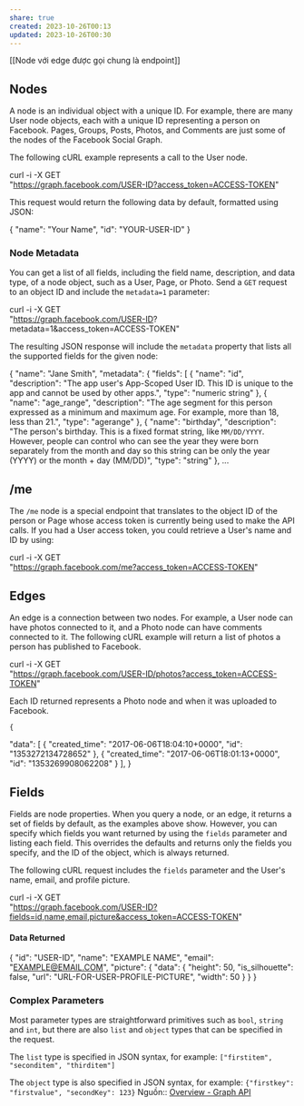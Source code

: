 ```yaml
---
share: true
created: 2023-10-26T00:13
updated: 2023-10-26T00:30
---
```

[[Node với edge được gọi chung là endpoint]]
## Nodes

A node is an individual object with a unique ID. For example, there are many User node objects, each with a unique ID representing a person on Facebook. Pages, Groups, Posts, Photos, and Comments are just some of the nodes of the Facebook Social Graph.

The following cURL example represents a call to the User node.

curl -i -X GET \
  "https://graph.facebook.com/USER-ID?access_token=ACCESS-TOKEN"

This request would return the following data by default, formatted using JSON:

{
  "name": "Your Name",
  "id": "YOUR-USER-ID"
}

### Node Metadata

You can get a list of all fields, including the field name, description, and data type, of a node object, such as a User, Page, or Photo. Send a `GET` request to an object ID and include the `metadata=1` parameter:

curl -i -X GET \
  "https://graph.facebook.com/USER-ID?
    metadata=1&access_token=ACCESS-TOKEN"

The resulting JSON response will include the `metadata` property that lists all the supported fields for the given node:

{
  "name": "Jane Smith",
  "metadata": {
    "fields": [
      {
        "name": "id",
        "description": "The app user's App-Scoped User ID. This ID is unique to the app and cannot be used by other apps.",
        "type": "numeric string"
      },
      {
        "name": "age_range",
        "description": "The age segment for this person expressed as a minimum and maximum age. For example, more than 18, less than 21.",
        "type": "agerange"
      },
      {
        "name": "birthday",
        "description": "The person's birthday.  This is a fixed format string, like `MM/DD/YYYY`.  However, people can control who can see the year they were born separately from the month and day so this string can be only the year (YYYY) or the month + day (MM/DD)",
        "type": "string"
      },
...

[](https://developers.facebook.com/docs/graph-api/overview#)

## /me

The `/me` node is a special endpoint that translates to the object ID of the person or Page whose access token is currently being used to make the API calls. If you had a User access token, you could retrieve a User's name and ID by using:

curl -i -X GET \
  "https://graph.facebook.com/me?access_token=ACCESS-TOKEN"

[](https://developers.facebook.com/docs/graph-api/overview#)

## Edges

An edge is a connection between two nodes. For example, a User node can have photos connected to it, and a Photo node can have comments connected to it. The following cURL example will return a list of photos a person has published to Facebook.

curl -i -X GET \
  "https://graph.facebook.com/USER-ID/photos?access_token=ACCESS-TOKEN"

Each ID returned represents a Photo node and when it was uploaded to Facebook.

    {
  "data": [
    {
      "created_time": "2017-06-06T18:04:10+0000",
      "id": "1353272134728652"
    },
    {
      "created_time": "2017-06-06T18:01:13+0000",
      "id": "1353269908062208"
    }
  ],
}

[](https://developers.facebook.com/docs/graph-api/overview#)

## Fields

Fields are node properties. When you query a node, or an edge, it returns a set of fields by default, as the examples above show. However, you can specify which fields you want returned by using the `fields` parameter and listing each field. This overrides the defaults and returns only the fields you specify, and the ID of the object, which is always returned.

The following cURL request includes the `fields` parameter and the User's name, email, and profile picture.

curl -i -X GET \
  "https://graph.facebook.com/USER-ID?fields=id,name,email,picture&access_token=ACCESS-TOKEN"

#### Data Returned

{
  "id": "USER-ID",
  "name": "EXAMPLE NAME",
  "email": "EXAMPLE@EMAIL.COM",
  "picture": {
    "data": {
      "height": 50,
      "is_silhouette": false,
      "url": "URL-FOR-USER-PROFILE-PICTURE",
      "width": 50
    }
  }
}

### Complex Parameters

Most parameter types are straightforward primitives such as `bool`, `string` and `int`, but there are also `list` and `object` types that can be specified in the request.

The `list` type is specified in JSON syntax, for example: `["firstitem", "seconditem", "thirditem"]`

The `object` type is also specified in JSON syntax, for example: `{"firstkey": "firstvalue", "secondKey": 123}`
Nguồn:: [Overview - Graph API](https://developers.facebook.com/docs/graph-api/overview)
